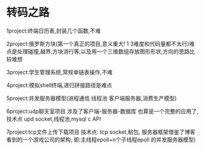 # 转码之路
1project:终端日历表,封装几个函数,不难  

2project:俄罗斯方块(第一个真正的项目,意义重大! 1 3难度和代码量都不太行)难点是处理碰撞,越界,方块消行等,以及用一个三维数组存放图形形状,方向的思路比较难想

3project:学生管理系统,常规单链表操作,不难  

4project:模拟shell终端,递归拼接路径是难点  

5project:并发服务器模型(进程通信 线程池 客户端服务器,消费生产模型)  

6project:udp聊天室项目 涉及了客户端-服务器-数据库 也算是一个完整的应用了,技术点 upd socket,线程池,mysql c API  

7project:tcp文件上传下载项目 技术点: tcp socket,粘包, 服务器框架借鉴了博客看到的一个游戏公司的架构, 即:主线程epoll+n个子线程epoll 的并发服务器模型)  

